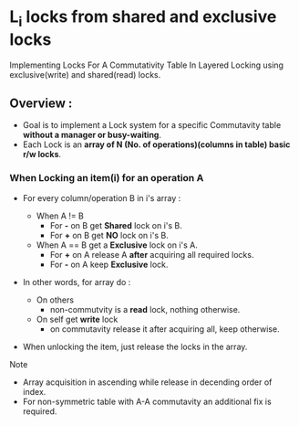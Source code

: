 # L<sub>i</sub> locks from shared and exclusive locks
Implementing Locks For A Commutativity Table In Layered Locking using exclusive(write) and shared(read) locks.
## Overview :
- Goal is to implement a Lock system for a specific Commutavity table **without a manager or busy-waiting**.
- Each Lock is an **array of N (No. of operations)(columns in table) basic r/w locks**.
### When Locking an item(i) for an operation A

   - For every column/operation B in i's array :
     - When A != B
       - For **-** on B get **Shared** lock on i's B.
       - For **+** on B get **NO** lock on i's B.
     - When A == B get a **Exclusive** lock on i's A.
       - For **+** on A release A **after** acquiring all required locks.
       - For **-** on A keep **Exclusive** lock.
         

   - In other words, for array do :
   
      - On others 
         - non-commutvity is a **read** lock, nothing otherwise.
      - On self get **write** lock
         - on commutavity release it after acquiring all, keep otherwise.

   - When unlocking the item, just release the locks in the array.

> [!NOTE]
> - Array acquisition in ascending while release in decending order of index. 
> - For non-symmetric table with A-A commutavity an additional fix is required.
